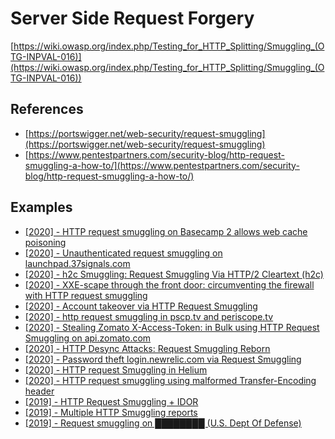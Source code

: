 # Server Side Request Forgery

[https://wiki.owasp.org/index.php/Testing_for_HTTP_Splitting/Smuggling_(OTG-INPVAL-016)](https://wiki.owasp.org/index.php/Testing_for_HTTP_Splitting/Smuggling_(OTG-INPVAL-016))

## References

* [https://portswigger.net/web-security/request-smuggling](https://portswigger.net/web-security/request-smuggling)
* [https://www.pentestpartners.com/security-blog/http-request-smuggling-a-how-to/](https://www.pentestpartners.com/security-blog/http-request-smuggling-a-how-to/)

## Examples

* [[2020] - HTTP request smuggling on Basecamp 2 allows web cache poisoning](https://hackerone.com/reports/919175)
* [[2020] - Unauthenticated request smuggling on launchpad.37signals.com](https://hackerone.com/reports/867577)
* [[2020] - h2c Smuggling: Request Smuggling Via HTTP/2 Cleartext (h2c)](https://labs.bishopfox.com/tech-blog/h2c-smuggling-request-smuggling-via-http/2-cleartext-h2c)
* [[2020] - XXE-scape through the front door: circumventing the firewall with HTTP request smuggling](https://honoki.net/2020/03/18/xxe-scape-through-the-front-door-circumventing-the-firewall-with-http-request-smuggling/)
* [[2020] - Account takeover via HTTP Request Smuggling](https://hipotermia.pw/bb/http-desync-account-takeover)
* [[2020] - http request smuggling in pscp.tv and periscope.tv](https://hackerone.com/reports/713285)
* [[2020] - Stealing Zomato X-Access-Token: in Bulk using HTTP Request Smuggling on api.zomato.com](https://hackerone.com/reports/771666)
* [[2020] - HTTP Desync Attacks: Request Smuggling Reborn](https://portswigger.net/research/http-desync-attacks-request-smuggling-reborn)
* [[2020] - Password theft login.newrelic.com via Request Smuggling](https://hackerone.com/reports/498052)
* [[2020] - HTTP request Smuggling in Helium](https://hackerone.com/reports/867952)
* [[2020] - HTTP request smuggling using malformed Transfer-Encoding header](https://hackerone.com/reports/735748)
* [[2019] - HTTP Request Smuggling + IDOR](https://hipotermia.pw/bb/http-desync-idor)
* [[2019] - Multiple HTTP Smuggling reports](https://hackerone.com/reports/648434)
* [[2019] - Request smuggling on ████████ (U.S. Dept Of Defense)](https://hackerone.com/reports/526880)